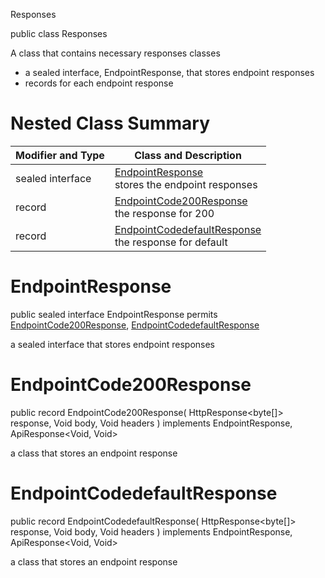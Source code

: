  Responses

public class Responses

A class that contains necessary responses classes
- a sealed interface, EndpointResponse, that stores endpoint responses
- records for each endpoint response

# Nested Class Summary
| Modifier and Type | Class and Description |
| ----------------- | --------------------- |
| sealed interface | [EndpointResponse](#endpointresponse)<br> stores the endpoint responses |
| record | [EndpointCode200Response](#endpointcode200response)<br> the response for 200 |
| record | [EndpointCodedefaultResponse](#endpointcodedefaultresponse)<br> the response for default |

# EndpointResponse
public sealed interface EndpointResponse permits<br>
[EndpointCode200Response](#endpointcode200response),
[EndpointCodedefaultResponse](#endpointcodedefaultresponse)

a sealed interface that stores endpoint responses

# EndpointCode200Response
public record EndpointCode200Response(
    HttpResponse<byte[]> response,
    Void body,
    Void headers
) implements EndpointResponse, ApiResponse<Void, Void><br>

a class that stores an endpoint response

# EndpointCodedefaultResponse
public record EndpointCodedefaultResponse(
    HttpResponse<byte[]> response,
    Void body,
    Void headers
) implements EndpointResponse, ApiResponse<Void, Void><br>

a class that stores an endpoint response


